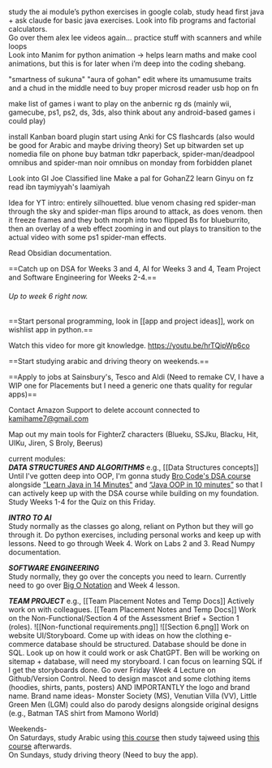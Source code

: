 study the ai module’s python exercises in google colab, study head first java \+ ask claude for basic java exercises. Look into fib programs and factorial calculators.  
Go over them alex lee videos again… practice stuff with scanners and while loops  
Look into Manim for python animation \-\> helps learn maths and make cool animations, but this is for later when i’m deep into the coding shebang.

"smartness of sukuna" "aura of gohan" edit where its umamusume traits and a chud in the middle
need to buy proper microsd reader usb
hop on fn

make list of games i want to play on the anbernic rg ds (mainly wii, gamecube, ps1, ps2, ds, 3ds, also think about any android-based games i could play)

install Kanban board plugin
start using Anki for CS flashcards (also would be good for Arabic and maybe driving theory)
Set up bitwarden
set up nomedia file on phone
buy batman tdkr paperback, spider-man/deadpool omnibus and spider-man noir omnibus on monday from forbidden planet

Look into GI Joe Classified line
Make a pal for GohanZ2
learn Ginyu on fz
read ibn taymiyyah's laamiyah

Idea for YT intro:
entirely silhouetted. blue venom chasing red spider-man through the sky and spider-man flips around to attack, as does venom. then it freeze frames and they both morph into two flipped Bs for blueburrito, then an overlay of a web effect zooming in and out plays to transition to the actual video with some ps1 spider-man effects.

Read Obsidian documentation.

==Catch up on DSA for Weeks 3 and 4, AI for Weeks 3 and 4, Team Project and Software Engineering for Weeks 2-4.==
###### Up to week 6 right now.

==Start personal programming, look in [[app and project ideas]], work on wishlist app in python.==

Watch this video for more git knowledge. https://youtu.be/hrTQipWp6co

==Start studying arabic and driving theory on weekends.==

==Apply to jobs at Sainsbury's, Tesco and Aldi (Need to remake CV, I have a WIP one for Placements but I need a generic one thats quality for regular apps)==

Contact Amazon Support to delete account connected to kamihame7@gmail.com

Map out my main tools for FighterZ characters (Blueku, SSJku, Blacku, Hit, UIKu, Jiren, S Broly, Beerus)

current modules:  
***DATA STRUCTURES AND ALGORITHMS*** e.g., [[Data Structures concepts]] 
Until I've gotten deep into OOP, I'm gonna study [Bro Code's DSA course](https://www.youtube.com/watch?v=CBYHwZcbD-s) alongside ["Learn Java in 14 Minutes"](https://youtu.be/RRubcjpTkks?si=DDYNgi3O2u8jJ5um) and [“Java OOP in 10 minutes”](https://www.youtube.com/watch?v=CWYv7xlKydw) so that I can actively keep up with the DSA course while building on my foundation.
Study Weeks 1-4 for the Quiz on this Friday.

***INTRO TO AI***  
Study normally as the classes go along, reliant on Python but they will go through it.
Do python exercises, including personal works and keep up with lessons. Need to go through Week 4. Work on Labs 2 and 3.
Read Numpy documentation.

***SOFTWARE ENGINEERING***  
Study normally, they go over the concepts you need to learn.
Currently need to go over [Big O Notation](https://www.youtube.com/watch?v=O9v10jQkm5c) and Week 4 lesson.

***TEAM PROJECT*** e.g., [[Team Placement Notes and Temp Docs]]
Actively work on with colleagues. [[Team Placement Notes and Temp Docs]]
Work on the Non-Functional/Section 4 of the Assessment Brief + Section 1 (roles).
![[Non-functional requirements.png]]
![[Section 6.png]]
Work on website UI/Storyboard.
Come up with ideas on how the clothing e-commerce database should be structured. Database should be done in SQL. Look up on how it could work or ask ChatGPT.
Ben will be working on sitemap + database, will need my storyboard. I can focus on learning SQL if I get the storyboards done.
Go over Friday Week 4 Lecture on Github/Version Control.
Need to design mascot and some clothing items (hoodies, shirts, pants, posters) AND IMPORTANTLY the logo and brand name.
Brand name ideas- Monster Society (MS), Venutian Villa (VV), Little Green Men (LGM)
could also do parody designs alongside original designs (e.g., Batman TAS shirt from Mamono World)

Weekends-  
On Saturdays, study Arabic using [this course](https://www.youtube.com/playlist?list=PLdBfzj-pxD2-VrTOejTKLATwEGb6YOquh) then study tajweed using [this course](https://www.youtube.com/playlist?list=PL8B4E99CA5DB960E6) afterwards.   
On Sundays, study driving theory (Need to buy the app).
